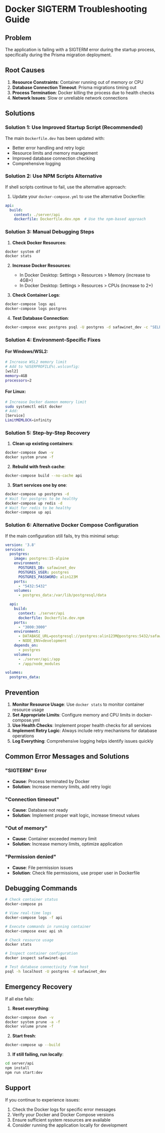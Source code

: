 # Docker SIGTERM Troubleshooting Guide

## Problem
The application is failing with a SIGTERM error during the startup process, specifically during the Prisma migration deployment.

## Root Causes
1. **Resource Constraints**: Container running out of memory or CPU
2. **Database Connection Timeout**: Prisma migrations timing out
3. **Process Termination**: Docker killing the process due to health checks
4. **Network Issues**: Slow or unreliable network connections

## Solutions

### Solution 1: Use Improved Startup Script (Recommended)

The main `Dockerfile.dev` has been updated with:
- Better error handling and retry logic
- Resource limits and memory management
- Improved database connection checking
- Comprehensive logging

### Solution 2: Use NPM Scripts Alternative

If shell scripts continue to fail, use the alternative approach:

1. Update your `docker-compose.yml` to use the alternative Dockerfile:
```yaml
api:
  build:
    context: ./server/api
    dockerfile: Dockerfile.dev.npm  # Use the npm-based approach
```

### Solution 3: Manual Debugging Steps

1. **Check Docker Resources**:
```bash
docker system df
docker stats
```

2. **Increase Docker Resources**:
   - In Docker Desktop: Settings > Resources > Memory (increase to 4GB+)
   - In Docker Desktop: Settings > Resources > CPUs (increase to 2+)

3. **Check Container Logs**:
```bash
docker-compose logs api
docker-compose logs postgres
```

4. **Test Database Connection**:
```bash
docker-compose exec postgres psql -U postgres -d safawinet_dev -c "SELECT 1;"
```

### Solution 4: Environment-Specific Fixes

#### For Windows/WSL2:
```bash
# Increase WSL2 memory limit
# Add to %USERPROFILE%\.wslconfig:
[wsl2]
memory=4GB
processors=2
```

#### For Linux:
```bash
# Increase Docker daemon memory limit
sudo systemctl edit docker
# Add:
[Service]
LimitMEMLOCK=infinity
```

### Solution 5: Step-by-Step Recovery

1. **Clean up existing containers**:
```bash
docker-compose down -v
docker system prune -f
```

2. **Rebuild with fresh cache**:
```bash
docker-compose build --no-cache api
```

3. **Start services one by one**:
```bash
docker-compose up postgres -d
# Wait for postgres to be healthy
docker-compose up redis -d
# Wait for redis to be healthy
docker-compose up api
```

### Solution 6: Alternative Docker Compose Configuration

If the main configuration still fails, try this minimal setup:

```yaml
version: '3.8'
services:
  postgres:
    image: postgres:15-alpine
    environment:
      POSTGRES_DB: safawinet_dev
      POSTGRES_USER: postgres
      POSTGRES_PASSWORD: alin123M
    ports:
      - "5432:5432"
    volumes:
      - postgres_data:/var/lib/postgresql/data

  api:
    build:
      context: ./server/api
      dockerfile: Dockerfile.dev.npm
    ports:
      - "3000:3000"
    environment:
      - DATABASE_URL=postgresql://postgres:alin123M@postgres:5432/safawinet_dev
      - NODE_ENV=development
    depends_on:
      - postgres
    volumes:
      - ./server/api:/app
      - /app/node_modules

volumes:
  postgres_data:
```

## Prevention

1. **Monitor Resource Usage**: Use `docker stats` to monitor container resource usage
2. **Set Appropriate Limits**: Configure memory and CPU limits in docker-compose.yml
3. **Use Health Checks**: Implement proper health checks for all services
4. **Implement Retry Logic**: Always include retry mechanisms for database operations
5. **Log Everything**: Comprehensive logging helps identify issues quickly

## Common Error Messages and Solutions

### "SIGTERM" Error
- **Cause**: Process terminated by Docker
- **Solution**: Increase memory limits, add retry logic

### "Connection timeout"
- **Cause**: Database not ready
- **Solution**: Implement proper wait logic, increase timeout values

### "Out of memory"
- **Cause**: Container exceeded memory limit
- **Solution**: Increase memory limits, optimize application

### "Permission denied"
- **Cause**: File permission issues
- **Solution**: Check file permissions, use proper user in Dockerfile

## Debugging Commands

```bash
# Check container status
docker-compose ps

# View real-time logs
docker-compose logs -f api

# Execute commands in running container
docker-compose exec api sh

# Check resource usage
docker stats

# Inspect container configuration
docker inspect safawinet-api

# Test database connectivity from host
psql -h localhost -U postgres -d safawinet_dev
```

## Emergency Recovery

If all else fails:

1. **Reset everything**:
```bash
docker-compose down -v
docker system prune -a -f
docker volume prune -f
```

2. **Start fresh**:
```bash
docker-compose up --build
```

3. **If still failing, run locally**:
```bash
cd server/api
npm install
npm run start:dev
```

## Support

If you continue to experience issues:
1. Check the Docker logs for specific error messages
2. Verify your Docker and Docker Compose versions
3. Ensure sufficient system resources are available
4. Consider running the application locally for development

